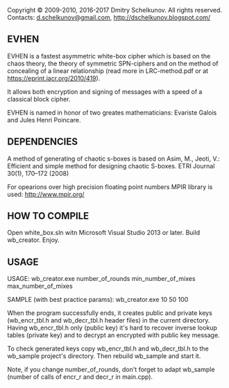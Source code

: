 Copyright © 2009-2010, 2016-2017 Dmitry Schelkunov. All rights reserved.
Contacts: <d.schelkunov@gmail.com>, <http://dschelkunov.blogspot.com/>

EVHEN
-----
EVHEN is a fastest asymmetric white-box cipher which is based on the chaos theory, 
the theory of symmetric SPN-ciphers and on the method of concealing of a linear relationship 
(read more in LRC-method.pdf or at https://eprint.iacr.org/2010/419). 

It allows both encryption and signing of messages with a speed of a classical block cipher.

EVHEN is named in honor of two greates mathematicians: Evariste Galois and Jules Henri Poincare.

DEPENDENCIES
------------
A method of generating of chaotic s-boxes is based on Asim, M., Jeoti, V.: Efficient and simple method for designing chaotic S-boxes. ETRI Journal 30(1), 170–172 (2008)

For opearions over high precision floating point numbers MPIR library is used: http://www.mpir.org/


HOW TO COMPILE
--------------
Open white_box.sln witn Microsoft Visual Studio 2013 or later. Build wb_creator. Enjoy.


USAGE
-----

USAGE: wb_creator.exe number_of_rounds min_number_of_mixes max_number_of_mixes

SAMPLE (with best practice params): wb_creator.exe 10 50 100

When the program successfully ends, it creates public and private keys (wb_encr_tbl.h and wb_decr_tbl.h header files) in the current directory.
Having wb_encr_tbl.h only (public key) it's hard to recover inverse lookup tables (private key) and to decrypt an encrypted with public key message.

To check generated keys copy wb_encr_tbl.h and wb_decr_tbl.h to the wb_sample project's directory. Then rebuild wb_sample and start it.

Note, if you change number_of_rounds, don't forget to adapt wb_sample (number of calls of encr_r and decr_r in main.cpp).


